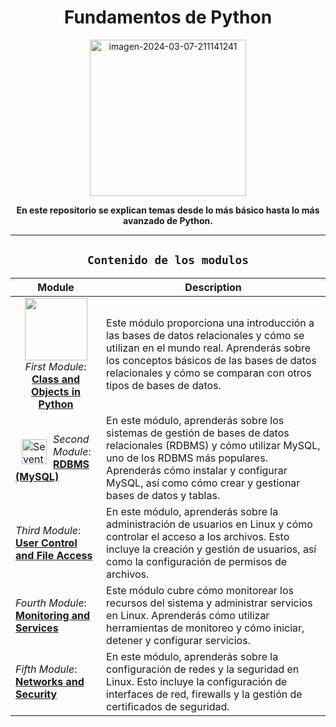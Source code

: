 <div align="center">

# Fundamentos de Python

<a href="https://postimg.cc/14KdYq2y">
  <img src="https://i.postimg.cc/JhfdMqwc/python.png" alt="imagen-2024-03-07-211141241" width="250"/>
</a>

<p><strong>En este repositorio se explican temas desde lo más básico hasta lo más avanzado de Python.</strong></p>

--- 

## `Contenido de los modulos`

| Module | Description |
|--------|-------------|
| <div align="center"><img src="https://i.postimg.cc/zDKGVsdH/imagen-2024-06-19-181042239.png" width="100"/><br> *First Module*: **[Class and Objects in Python](./M1_ClassObjects.md)** </div>  | Este módulo proporciona una introducción a las bases de datos relacionales y cómo se utilizan en el mundo real. Aprenderás sobre los conceptos básicos de las bases de datos relacionales y cómo se comparan con otros tipos de bases de datos. |
| <img src="https://i.postimg.cc/4yqqLMNH/imagen-2024-06-15-134518200.png" alt="Seventh Module: Comprehensive Review" width="40" style="float:left; padding:10px"/> *Second Module*: **[RDBMS (MySQL)](./Mod_2-RDBMS/intro_BD.md)** | En este módulo, aprenderás sobre los sistemas de gestión de bases de datos relacionales (RDBMS) y cómo utilizar MySQL, uno de los RDBMS más populares. Aprenderás cómo instalar y configurar MySQL, así como cómo crear y gestionar bases de datos y tablas. |
| *Third Module*: **[User Control and File Access](./Mod_3-userAdminis_fileAc.md)** | En este módulo, aprenderás sobre la administración de usuarios en Linux y cómo controlar el acceso a los archivos. Esto incluye la creación y gestión de usuarios, así como la configuración de permisos de archivos. |
| *Fourth Module*: **[Monitoring and Services](./Mod_4-monitoring_servic.md)** | Este módulo cubre cómo monitorear los recursos del sistema y administrar servicios en Linux. Aprenderás cómo utilizar herramientas de monitoreo y cómo iniciar, detener y configurar servicios. |
| *Fifth Module*: **[Networks and Security](./Mod_5-networs_secur.md)** | En este módulo, aprenderás sobre la configuración de redes y la seguridad en Linux. Esto incluye la configuración de interfaces de red, firewalls y la gestión de certificados de seguridad. |

</div>

